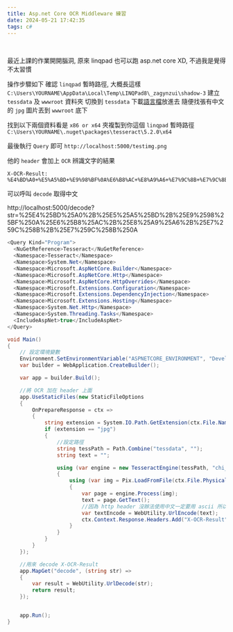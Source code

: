 ```yaml
---
title: Asp.net Core OCR Middleware 練習
date: 2024-05-21 17:42:35
tags: c#
---
```

&nbsp;
<!-- more -->

最近上課的作業開開腦洞, 原來 linqpad 也可以跑 asp.net core XD, 不過我是覺得不太習慣

操作步驟如下
確認 `linqpad` 暫時路徑, 大概長這樣 `C:\Users\YOURNAME\AppData\Local\Temp\LINQPad8\_zagynzui\shadow-3`
建立 `tessdata` 及 `wwwroot` 資料夾
切換到 `tessdata` 下載[語言檔](https://github.com/tesseract-ocr/tessdata/raw/4.00/chi_tra.traineddata)放進去
隨便找張有中文的 `jpg` 圖片丟到 `wwwroot` 底下

找到以下兩個資料看是 `x86 or x64` 夾複製到你這個 `linqpad` 暫時路徑 `C:\Users\YOURNAME\.nuget\packages\tesseract\5.2.0\x64`

最後執行 `Query` 即可 `http://localhost:5000/testimg.png`

他的 `header` 會加上 `OCR` 辨識文字的結果
```
X-OCR-Result: %E4%BD%A0+%E5%A5%BD+%E9%98%BF%0A%E6%B8%AC+%E8%A9%A6+%E7%9C%8B+%E7%9C%8B%0A
```

可以呼叫 `decode` 取得中文

http://localhost:5000/decode?str=%25E4%25BD%25A0%2B%25E5%25A5%25BD%2B%25E9%2598%25BF%250A%25E6%25B8%25AC%2B%25E8%25A9%25A6%2B%25E7%259C%258B%2B%25E7%259C%258B%250A

```csharp
<Query Kind="Program">
  <NuGetReference>Tesseract</NuGetReference>
  <Namespace>Tesseract</Namespace>
  <Namespace>System.Net</Namespace>
  <Namespace>Microsoft.AspNetCore.Builder</Namespace>
  <Namespace>Microsoft.AspNetCore.Http</Namespace>
  <Namespace>Microsoft.AspNetCore.HttpOverrides</Namespace>
  <Namespace>Microsoft.Extensions.Configuration</Namespace>
  <Namespace>Microsoft.Extensions.DependencyInjection</Namespace>
  <Namespace>Microsoft.Extensions.Hosting</Namespace>
  <Namespace>System.Net.Http</Namespace>
  <Namespace>System.Threading.Tasks</Namespace>
  <IncludeAspNet>true</IncludeAspNet>
</Query>

void Main()
{
	// 設定環境變數
	Environment.SetEnvironmentVariable("ASPNETCORE_ENVIRONMENT", "Development");
	var builder = WebApplication.CreateBuilder();

	var app = builder.Build();

	//將 OCR 加在 header 上面
	app.UseStaticFiles(new StaticFileOptions
	{
	    OnPrepareResponse = ctx =>
	    {
	        string extension = System.IO.Path.GetExtension(ctx.File.Name).TrimStart('.');
	        if (extension == "jpg")
	        {
	            //設定路徑
	            string tessPath = Path.Combine("tessdata", "");
	            string text = "";

	            using (var engine = new TesseractEngine(tessPath, "chi_tra"))
	            {
	                using (var img = Pix.LoadFromFile(ctx.File.PhysicalPath))
	                {
	                    var page = engine.Process(img);
	                    text = page.GetText();
	                    //因為 http header 沒辦法使用中文一定要用 ascii 所以要用 UrlEncode 轉一下
	                    var textEncode = WebUtility.UrlEncode(text);
	                    ctx.Context.Response.Headers.Add("X-OCR-Result", textEncode);
	                }
	            }
	        }
	    }
	});	

	//用來 decode X-OCR-Result
	app.MapGet("decode", (string str) =>
	{
	    var result = WebUtility.UrlDecode(str);
	    return result;
	});


	app.Run();
}
```
